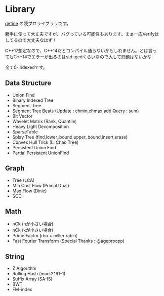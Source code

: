 # Library

[define](https://atcoder.jp/users/define) の競プロライブラリです。

勝手に使って大丈夫ですが、バグっている可能性もあります。まぁ一応Verifyはしてるので大丈夫なはず！

C++17想定なので、C++14だとコンパイル通らないかもしれません。とは言ってもC++14でエラーが出るのはstd::gcdくらいなので大して問題はないかな

全て0-indexedです。

## Data Structure

- Union Find
- Binary Indexed Tree
- Segment Tree
- Segment Tree Beats (Update : chmin,chmax,add Query : sum)
- Bit Vector
- Wavelet Matrix (Rank, Quantile)
- Heavy Light Decomposition
- SparseTable
- Splay Tree (find,lower_bound,upper_bound,insert,erase)
- Convex Hull Trick (Li Chao Tree)
- Persistent Union Find
- Partial Persistent UnionFind

## Graph

- Tree (LCA)
- Min Cost Flow (Primal Dual)
- Max Flow (Dinic)
- SCC

## Math

- nCk (nが小さい場合)
- nCk (kが小さい場合)
- Prime Factor (rho + miller rabin)
- Fast Fourier Transform (Special Thanks : @ageprocpp)

## String

- Z Algorithm
- Rolling Hash (mod 2^61-1)
- Suffix Array (SA-IS)
- BWT
- FM-index